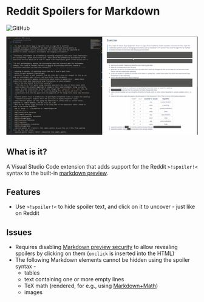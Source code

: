 # Reddit Spoilers for Markdown

![GitHub](https://img.shields.io/github/license/AbhijeetKrishnan/vscode-markdown-reddit-spoiler)

![Demo](/docs/demo.gif)
## What is it?

A Visual Studio Code extension that adds support for the Reddit `>!spoiler!<` syntax to the built-in
[markdown preview](https://code.visualstudio.com/docs/languages/markdown).

## Features

- Use `>!spoiler!<` to hide spoiler text, and click on it to uncover - just like on Reddit

## Issues

- Requires disabling
[Markdown preview security](https://code.visualstudio.com/docs/languages/markdown#_markdown-preview-security)
to allow revealing spoilers by clicking on them (`onclick` is inserted into the HTML)
- The following Markdown elements cannot be hidden using the spoiler syntax -
  - tables
  - text containing one or more empty lines
  - TeX math (rendered, for e.g., using [Markdown+Math](https://marketplace.visualstudio.com/items?itemName=goessner.mdmath))
  - images
